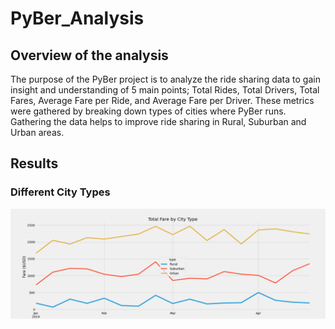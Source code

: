 # PyBer_Analysis

## Overview of the analysis
The purpose of the PyBer project is to analyze the ride sharing data to gain insight and understanding of 5 main points; Total Rides, Total Drivers, Total Fares, 
Average Fare per Ride, and Average Fare per Driver. These metrics were gathered by breaking down types of cities where PyBer runs. Gathering the data helps to improve ride sharing in Rural, Suburban and Urban areas.

## Results

### Different City Types
![](analysis/Pyber_fare_summary.png)
